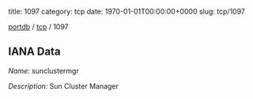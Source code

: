 title: 1097
category: tcp
date: 1970-01-01T00:00:00+0000
slug: tcp/1097

[portdb](/) / [tcp](/category/tcp.html) / 1097


## IANA Data

_Name:_ sunclustermgr

_Description:_ Sun Cluster Manager

